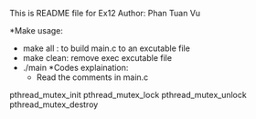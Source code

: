 This is README file for Ex12
Author: Phan Tuan Vu

*Make usage:
- make all : to build main.c to an excutable file
- make clean: remove exec excutable file 
- ./main 
*Codes explaination:
  - Read the comments in main.c


pthread_mutex_init
pthread_mutex_lock
pthread_mutex_unlock
pthread_mutex_destroy